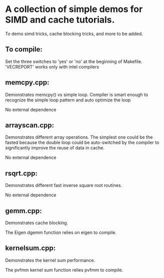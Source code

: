 # A collection of simple demos for SIMD and cache tutorials.

To demo simd tricks, cache blocking tricks, and more to be added.

## To compile:
Set the three switches to 'yes' or 'no' at the beginning of Makefile. 'VECREPORT' works only with intel compilers 

## memcpy.cpp:
Demonstrates memcpy() vs simple loop. Compiler is smart enough to recognize the simple loop pattern and auto optimize the loop

No external dependence

## arrayscan.cpp:
Demonstrates different array operations. The simplest one could be the fasted because the double loop could be auto-switched by the compiler to significantly improve the reuse of data in cache.

No external dependence

## rsqrt.cpp:
Demonstrates different fast inverse square root routines. 

No external dependence

## gemm.cpp:
Demonstrates cache blocking.

The Eigen dgemm function relies on eigen to compile.

## kernelsum.cpp:
Demonstrates the kernel sum performance.

The pvfmm kernel sum function relies pvfmm to compile. 